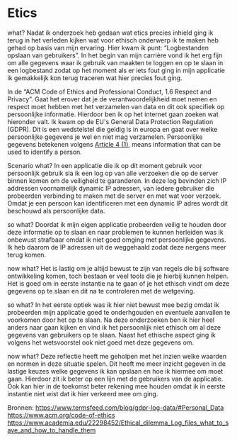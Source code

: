 # Etics

what?
Nadat ik onderzoek heb gedaan wat etics precies inhield ging ik terug in het verleden kijken wat voor ethisch onderwerp ik te maken heb gehad op basis van mijn ervaring. Hier kwam ik punt: “Logbestanden opslaan van gebruikers”. In het begin van mijn carrière vond ik het erg fijn om alle gegevens waar ik gebruik van maakten te loggen en op te slaan in een logbestand zodat op het moment als er iets fout ging in mijn applicatie ik gemakkelijk kon terug traceren wat hier precies fout ging. 

In de “ACM Code of Ethics and Professional Conduct, 1.6 Respect and Privacy”. Gaat het erover dat je de verantwoordelijkheid moet nemen en respect moet hebben met het verzamelen van data en dit ook specifiek op persoonlijke informatie. Hierdoor ben ik op het internet gaan zoeken wat hieronder valt. Ik kwam op de EU's General Data Protection Regulation (GDPR). Dit is een wedstelstel die geldig is in europa en gaat over welke persoonlijke gegevens je wel en niet mag verzamelen. Persoonlijke gegevens betekenen volgens [Article 4 (1)](https://www.termsfeed.com/blog/gdpr-articles/#Article_4_Definitions), means information that can be used to identify a person.


Scenario
what?
In een applicatie die ik op dit moment gebruik voor persoonlijk gebruik sla ik een log op van alle verzoeken die op de server binnen komen om de veiligheid te garanderen. In deze log bevinden zich IP addressen voornamelijk dynamic IP adressen, van iedere gebruiker die probeerden verbinding te maken met de server en met wat voor verzoek. Omdat je een persoon kan identificeren met een dynamic IP adres wordt dit beschouwd als persoonlijke data.

so what?
Doordat ik mijn eigen applicatie probeerden veilig te houden door deze informatie op te slaan en naar problemen te kunnen herleiden was ik onbewust strafbaar omdat ik niet goed omging met persoonlijke gegevens. Ik heb daarom de IP adressen uit de weggehaald zodat deze nergens meer terug komen.

now what?
Het is lastig om je altijd bewust te zijn van regels die bij software ontwikkeling komen, toch bestaan er veel tools die je hierbij kunnen helpen. Het is goed om in eerste instantie na te gaan of je het ethisch vindt om deze gegevens op te slaan en dit na te controleren met de wetgeving. 


so what?
In het eerste optiek was ik hier niet bewust mee bezig omdat ik probeerden mijn applicatie goed te onderhgouden en eventuele aanvallen te voorkomen door het op te slaan. Na deze onderzoeken ben ik hier heel anders naar gaan kijken en vind ik het persoonlijk niet ethisch om al deze gegevens van gebruikers op te slaan. Naast het ethische aspect ging ik volgens het wetsvoorstel ook niet goed met deze gegevens om.

now what?
Deze reflectie heeft me geholpen met het inzien welke waarden en normen in deze situatie spelen. Dit heeft me meer inzicht gegeven in de lastige keuzes welke gegevens ik kan opslaan en hoe ik hiermee om moet gaan. Hierdoor zit ik beter op een lijn met de gebruikers van de applicatie. Ook kan hier in de toekomst beter rekening mee houden omdat ik in eerste instantie niet wist dat ik hier verkeerd mee om ging.

Bronnen:
https://www.termsfeed.com/blog/gdpr-log-data/#Personal_Data
https://www.acm.org/code-of-ethics
https://www.academia.edu/22298452/Ethical_dilemma_Log_files_what_to_save_and_how_to_handle_them